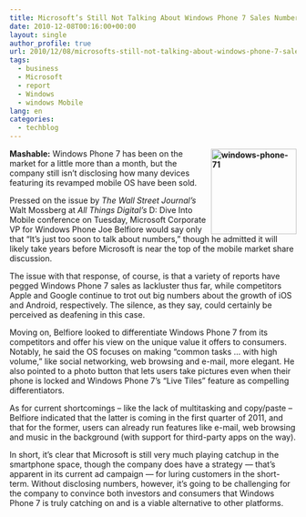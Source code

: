 ```yaml
---
title: Microsoft’s Still Not Talking About Windows Phone 7 Sales Numbers
date: 2010-12-08T00:16:00+00:00
layout: single
author_profile: true
url: 2010/12/08/microsofts-still-not-talking-about-windows-phone-7-sales-numbers/
tags:
  - business
  - Microsoft
  - report
  - Windows
  - windows Mobile
lang: en
categories: 
  - techblog
---
```

**[<img title="windows-phone-71" border="0" alt="windows-phone-71" align="right" src="http://lh6.ggpht.com/_vaUVXcmC3OI/TP7HYCYv3WI/AAAAAAAADc8/hiBdUEAvazo/windows-phone-71_thumb%5B1%5D.jpg?imgmax=800" width="150" height="150" />](http://lh6.ggpht.com/_vaUVXcmC3OI/TP7HWOb35fI/AAAAAAAADc4/Z84DUUClHEY/s1600-h/windows-phone-71%5B3%5D.jpg)Mashable:** Windows Phone 7 has been on the market for a little more than a month, but the company still isn’t disclosing how many devices featuring its revamped mobile OS have been sold. 

Pressed on the issue by _The Wall Street Journal’s_ Walt Mossberg at _All Things Digital’s_ D: Dive Into Mobile conference on Tuesday, Microsoft Corporate VP for Windows Phone Joe Belfiore would say only that “It’s just too soon to talk about numbers,” though he admitted it will likely take years before Microsoft is near the top of the mobile market share discussion.

The issue with that response, of course, is that a variety of reports have pegged Windows Phone 7 sales as lackluster thus far, while competitors Apple and Google continue to trot out big numbers about the growth of iOS and Android, respectively. The silence, as they say, could certainly be perceived as deafening in this case.

Moving on, Belfiore looked to differentiate Windows Phone 7 from its competitors and offer his view on the unique value it offers to consumers. Notably, he said the OS focuses on making “common tasks … with high volume,” like social networking, web browsing and e-mail, more elegant. He also pointed to a photo button that lets users take pictures even when their phone is locked and Windows Phone 7’s “Live Tiles” feature as compelling differentiators.

As for current shortcomings – like the lack of multitasking and copy/paste – Belfiore indicated that the latter is coming in the first quarter of 2011, and that for the former, users can already run features like e-mail, web browsing and music in the background (with support for third-party apps on the way).

In short, it’s clear that Microsoft is still very much playing catchup in the smartphone space, though the company does have a strategy — that’s apparent in its current ad campaign — for luring customers in the short-term. Without disclosing numbers, however, it’s going to be challenging for the company to convince both investors and consumers that Windows Phone 7 is truly catching on and is a viable alternative to other platforms.